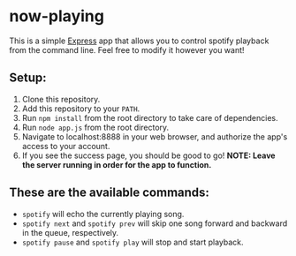 # now-playing

This is a simple [Express](https://expressjs.com) app that allows you to control spotify playback from the command line. Feel free to modify it however you want!

## Setup:

1. Clone this repository.
2. Add this repository to your `PATH`.
3. Run `npm install` from the root directory to take care of dependencies.
4. Run `node app.js` from the root directory.
5. Navigate to localhost:8888 in your web browser, and authorize the app's access to your account.
6. If you see the success page, you should be good to go! **NOTE: Leave the server running in order for the app to function.**

## These are the available commands:

* `spotify` will echo the currently playing song.
* `spotify next` and `spotify prev` will skip one song forward and backward in the queue, respectively.
* `spotify pause` and `spotify play` will stop and start playback.
